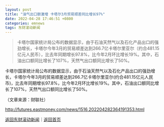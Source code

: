 ```yaml
---
layout: post
title: "油气出口额激增 卡塔尔3月贸易顺差同比增长97%"
date: 2022-04-28 17:46:51 +0800
categories: emnews
tags: 东财滚动新闻
---
```

> 卡塔尔国家统计局公布的数据显示，由于石油天然气以及石化产品出口的强劲增长，卡塔尔今年3月的贸易顺差达到266.7亿卡塔尔里亚尔（约合481.15亿元人民币），比去年同期增长97.8%，比今年2月环比增长19%。其中，石油出口额同比增长了107%，天然气出口额同比增长了50%。

<p>卡塔尔国家统计局公布的数据显示，由于石油天然气以及石化产品出口的强劲增长，卡塔尔今年3月的贸易顺差达到266.7亿卡塔尔里亚尔(约合481.15亿元人民币)，比去年同期增长97.8%，比今年2月环比增长19%。其中，石油出口额同比增长了107%，天然气出口额同比增长了50%。</p><p class="em_media">（文章来源：财联社）</p>

<http://futures.eastmoney.com/news/1516,202204282364191353.html>

[返回东财滚动新闻](//finews.withounder.com/emnews/)｜[返回首页](//finews.withounder.com/)